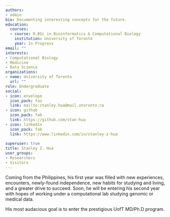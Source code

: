 ```yaml
---
authors:
- admin
bio: Documenting interesting concepts for the future.
education:
  courses:
  - course: H.BSc in Bioinformatics & Computational Biology
    institution: University of Toronto
    year: In Progress
email: ""
interests:
- Computational Biology
- Medicine
- Data Science
organizations:
- name: University of Toronto
  url: ""
role: Undergraduate
social:
- icon: envelope
  icon_pack: fas
  link: mailto:stanley.hua@mail.utoronto.ca
- icon: github
  icon_pack: fab
  link: https://github.com/stan-hua
- icon: linkedin
  icon_pack: fab
  link: https://www.linkedin.com/in/stanley-z-hua
  
superuser: true
title: Stanley Z. Hua
user_groups:
- Researchers
- Visitors
---
```


Coming from the Philippines, his first year was filled with new experiences, encounters, newly-found independence, new habits for studying and living, and a greater drive to succeed. Soon, he will be entering his second year with hopes of working under a computational lab studying genomic or medical data.

His most audacious goal is to enter the prestigious UofT MD/Ph.D program.


